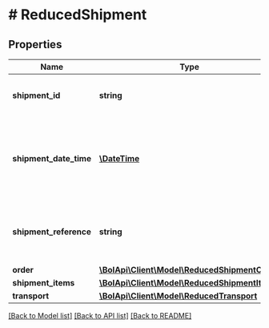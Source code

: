 # # ReducedShipment

## Properties

Name | Type | Description | Notes
------------ | ------------- | ------------- | -------------
**shipment_id** | **string** | A unique identifier for this shipment. | [optional]
**shipment_date_time** | [**\DateTime**](\DateTime.md) | The date and time in ISO 8601 format when the order item was shipped. | [optional]
**shipment_reference** | **string** | Reference supplied by the user when this item was shipped. | [optional]
**order** | [**\BolApi\Client\Model\ReducedShipmentOrder**](ReducedShipmentOrder.md) |  |
**shipment_items** | [**\BolApi\Client\Model\ReducedShipmentItem[]**](ReducedShipmentItem.md) |  |
**transport** | [**\BolApi\Client\Model\ReducedTransport**](ReducedTransport.md) |  |

[[Back to Model list]](../../README.md#models) [[Back to API list]](../../README.md#endpoints) [[Back to README]](../../README.md)
